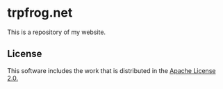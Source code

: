 # trpfrog.net

This is a repository of my website.



## License

This software includes the work that is distributed in the [Apache License 2.0.](http://www.apache.org/licenses/LICENSE-2.0)


